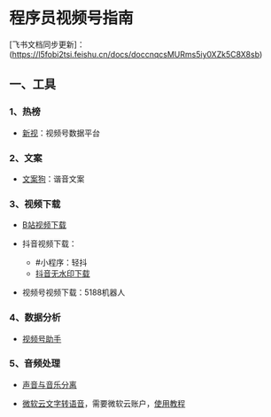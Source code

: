 # 程序员视频号指南

[飞书文档同步更新]：(https://l5fobi2tsi.feishu.cn/docs/doccnqcsMURms5iy0XZk5C8X8sb)

## 一、工具
### 1、热榜
- [新视](https://xs.newrank.cn/data/home/index)：视频号数据平台 

### 2、文案
- [文案狗](http://www.wenangou.com/)：谐音文案 

### 3、视频下载
- [B站视频下载](https://bilibili.iiilab.com/)

- 抖音视频下载：
    - #小程序：轻抖  
    - [抖音无水印下载](https://www.whcsrl.com/)

- 视频号视频下载：5188机器人

### 4、数据分析
- [视频号助手](https://channels.weixin.qq.com/login)

### 5、音频处理
- [声音与音乐分离](https://vocalremover.org/ch/)

- [微软云文字转语音](https://speech.azure.cn/portal)，需要微软云账户，[使用教程](https://v.douyin.com/Ns3JK8v/)



